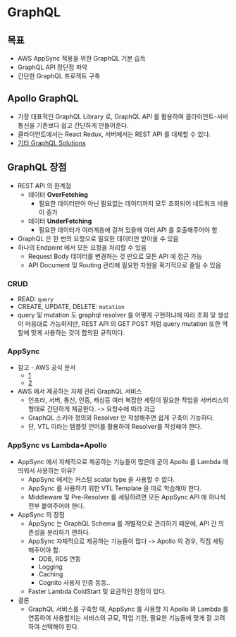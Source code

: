 # GraphQL

## 목표
* AWS AppSync 적용을 위한 GraphQL 기본 습득
* GraphQL API 장단점 파악
* 간단한 GraphQL 프로젝트 구축

## Apollo GraphQL
* 가장 대표적인 GraphQL Library 로, GraphQL API 를 활용하여 클라이언트-서버 통신을 기존보다 쉽고 간단하게 만들어준다.
* 클라이언트에서는 React Redux, 서버에서는 REST API 를 대체할 수 있다.
* [기타 GraphQL Solutions](https://graphql.org/code/)

## GraphQL 장점
* REST API 의 한계점
  * 데이터 **OverFetching**
    * 필요한 데이터만이 아닌 필요없는 데이터까지 모두 조회되어 네트워크 비용이 증가
  * 데이터 **UnderFetching**
    * 필요한 데이터가 여러계층에 걸쳐 있을때 여러 API 를 호출해주어야 함
* GraphQL 은 한 번의 요청으로 필요한 데이터만 받아올 수 있음
* 하나의 Endpoint 에서 모든 요청을 처리할 수 있음
  * Request Body 데이터를 변경하는 것 만으로 모든 API 에 접근 가능  
  * API Document 및 Routing 관리에 필요한 자원을 획기적으로 줄일 수 있음 

### CRUD
* READ: `query`
* CREATE, UPDATE, DELETE: `mutation`
* query 및 mutation 도 graphql resolver 를 어떻게 구현하냐에 따라 조회 및 생성이 마음대로 가능하지만, REST API 의 GET POST 처럼 query mutation 또한 역할에 맞게 사용하는 것이 합의된 규칙이다.

### AppSync
* 참고 - AWS 공식 문서 
  * [1](https://docs.aws.amazon.com/ko_kr/appsync/latest/devguide/what-is-appsync.html) 
  * [2](https://aws.amazon.com/ko/appsync/)
* AWS 에서 제공하는 자체 관리 GraphQL 서비스
  * 인프라, 서버, 통신, 인증, 캐싱등 여러 복잡한 세팅이 필요한 작업을 서버리스의 형태로 간단하게 제공한다. -> 요청수에 따라 과금
  * GraphQL 스키마 정의와 Resolver 만 작성해주면 쉽게 구축이 가능하다.
  * 단, VTL 이라는 템플릿 언어를 활용하여 Resolver를 작성해야 한다.

### AppSync vs Lambda+Apollo
* AppSync 에서 자체적으로 제공하는 기능들이 많은데 굳이 Apollo 를 Lambda 에 띄워서 사용하는 이유?
  * AppSync 에서는 커스텀 scalar type 을 사용할 수 없다.
  * AppSync 를 사용하기 위한 VTL Template 을 따로 학습해야 한다.
  * Middleware 및 Pre-Resolver 를 세팅하려면 모든 AppSync API 에 하나씩 전부 붙여주어야 한다.
* AppSync 의 장점
  * AppSync 는 GraphQL Schema 를 개별적으로 관리하기 때문에, API 간 의존성을 분리하기 편하다.  
  * AppSync 자체적으로 제공하는 기능들이 많다 -> Apollo 의 경우, 직접 세팅해주어야 함.
    * DDB, RDS 연동
    * Logging
    * Caching
    * Cognito 사용자 인증 등등..
  * Faster Lambda ColdStart 및 요금적인 장점이 있다.
* 결론
  * GraphQL 서비스를 구축할 때, AppSync 를 사용할 지 Apollo 와 Lambda 를 연동하여 사용할지는 서비스의 규모, 작업 기한, 필요한 기능들에 맞게 잘 고려하여 선택해야 한다.